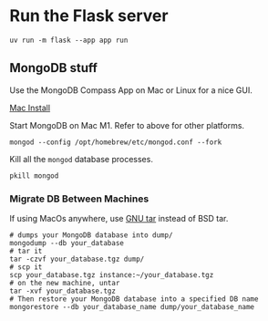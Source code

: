 # Run the Flask server

```shell
uv run -m flask --app app run
```

## MongoDB stuff

Use the MongoDB Compass App on Mac or Linux for a nice GUI.

[Mac Install](https://www.mongodb.com/docs/manual/tutorial/install-mongodb-on-os-x/)

Start MongoDB on Mac M1. Refer to above for other platforms.

```shell
mongod --config /opt/homebrew/etc/mongod.conf --fork
```

Kill all the `mongod` database processes.

```shell
pkill mongod
```

### Migrate DB Between Machines

If using MacOs anywhere, use
[GNU tar](https://superuser.com/questions/318809/linux-os-x-tar-incompatibility-tarballs-created-on-os-x-give-errors-when-unt)
instead of BSD tar.

```shell
# dumps your MongoDB database into dump/
mongodump --db your_database
# tar it
tar -czvf your_database.tgz dump/
# scp it
scp your_database.tgz instance:~/your_database.tgz
# on the new machine, untar
tar -xvf your_database.tgz
# Then restore your MongoDB database into a specified DB name
mongorestore --db your_database_name dump/your_database_name
```
